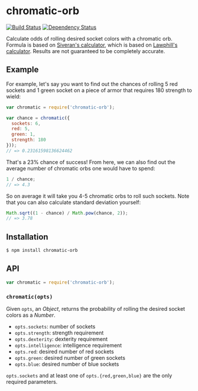 # chromatic-orb

[![Build Status][travis-svg]][travis]
[![Dependency Status][gemnasium-svg]][gemnasium]

Calculate odds of rolling desired socket colors with a chromatic orb. Formula is
based on [Siveran's calculator][siveran], which is based on
[Lawphill's calculator][lawphill]. Results are not guaranteed to be completely
accurate.

## Example

For example, let's say you want to find out the chances of rolling 5 red sockets
and 1 green socket on a piece of armor that requires 180 strength to wield:

``` javascript
var chromatic = require('chromatic-orb');

var chance = chromatic({
  sockets: 6,
  red: 5,
  green: 1,
  strength: 180
}));
// => 0.23161598136624462
```

That's a 23% chance of success! From here, we can also find out the average
number of chromatic orbs one would have to spend:

``` javascript
1 / chance;
// => 4.3
```

So on average it will take you 4-5 chromatic orbs to roll such sockets. Note
that you can also calculate standard deviation yourself:

``` javascript
Math.sqrt((1 - chance) / Math.pow(chance, 2));
// => 3.78
```

## Installation

``` bash
$ npm install chromatic-orb
```

## API

``` javascript
var chromatic = require('chromatic-orb');
```

### `chromatic(opts)`

Given `opts`, an _Object_, returns the probability of rolling the desired socket
colors as a _Number_.

  - `opts.sockets`: number of sockets
  - `opts.strength`: strength requirement
  - `opts.dexterity`: dexterity requirement
  - `opts.intelligence`: intelligence requirement
  - `opts.red`: desired number of red sockets
  - `opts.green`: desired number of green sockets
  - `opts.blue`: desired number of blue sockets

`opts.sockets` and at least one of `opts.{red,green,blue}` are the only required
parameters.

   [travis]: https://travis-ci.org/KenanY/chromatic-orb
   [travis-svg]: https://img.shields.io/travis/KenanY/chromatic-orb.svg
   [gemnasium]: https://gemnasium.com/KenanY/chromatic-orb
   [gemnasium-svg]: https://img.shields.io/gemnasium/KenanY/chromatic-orb.svg
   [siveran]: https://github.com/Siveran/siveran.github.io
   [lawphill]: http://shouldichromeit.herokuapp.com/howitworks
